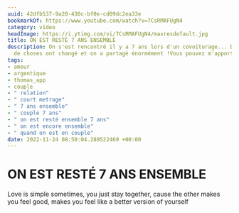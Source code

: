 ```yaml
---
uuid: 42dfb537-9a20-430c-bf0e-cd09dc2ea33e
bookmarkOf: https://www.youtube.com/watch?v=7CsRMAFUgN4
category: video
headImage: https://i.ytimg.com/vi/7CsRMAFUgN4/maxresdefault.jpg
title: ON EST RESTÉ 7 ANS ENSEMBLE
description: On s'est rencontré il y a 7 ans lors d'un covoiturage... Depuis beaucoup
  de choses ont changé et on a partagé énormément !Vous pouvez m'apporter votre soutie...
tags:
- amour
- argentique
- thomas_app
- couple
- " relation"
- " court metrage"
- " 7 ans ensemble"
- " couple 7 ans"
- " on est resté ensemble 7 ans"
- " on est encore ensemble"
- " quand on est en couple"
date: 2022-11-24 08:50:04.289522469 +00:00
---
```

# ON EST RESTÉ 7 ANS ENSEMBLE

Love is simple sometimes, you just stay together, cause the other makes you feel good, makes you feel like a better version of yourself